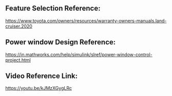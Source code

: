 ## Feature Selection Reference:
https://www.toyota.com/owners/resources/warranty-owners-manuals.land-cruiser.2020

## Power window Design Reference:
https://in.mathworks.com/help/simulink/slref/power-window-control-project.html

## Video Reference Link:
https://youtu.be/kJMzXGygLRc

